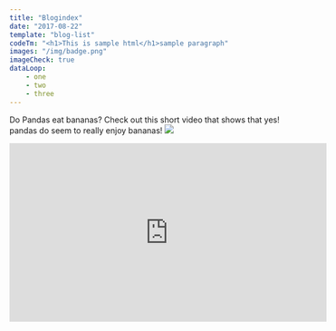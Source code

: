 ```yaml
---
title: "Blogindex"
date: "2017-08-22"
template: "blog-list"
codeTm: "<h1>This is sample html</h1>sample paragraph"
images: "/img/badge.png"
imageCheck: true
dataLoop:
    - one
    - two
    - three
---
```


Do Pandas eat bananas? Check out this short video that shows that yes! pandas do
seem to really enjoy bananas!
<img src="/img/badge.png" />
<iframe width="560" height="315" src="https://www.youtube.com/embed/4SZl1r2O_bY" frameborder="0" allowfullscreen></iframe>